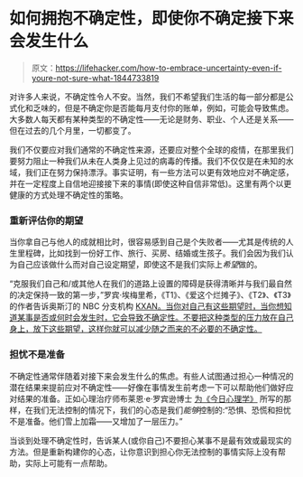 # 如何拥抱不确定性，即使你不确定接下来会发生什么

> 原文：<https://lifehacker.com/how-to-embrace-uncertainty-even-if-youre-not-sure-what-1844733819>

对许多人来说，不确定性令人不安。当然，我们不希望我们生活的每一部分都是公式化和乏味的，但是不确定你是否能每月支付你的账单，例如，可能会导致焦虑。大多数人每天都有某种类型的不确定性——无论是财务、职业、个人还是关系——但在过去的几个月里，一切都变了。



我们不仅要应对我们通常的不确定性来源，还要应对整个全球的疫情，在那里我们要努力阻止一种我们从未在人类身上见过的病毒的传播。我们不仅仅是在未知的水域，我们正在努力保持漂浮。事实证明，有一些方法可以更有效地应对不确定感，并在一定程度上自信地迎接接下来的事情(即使这种自信非常低)。这里有两个以更健康的方式处理不确定性的策略。

### 重新评估你的期望

当你拿自己与他人的成就相比时，很容易感到自己是个失败者——尤其是传统的人生里程碑，比如找到一份好工作、旅行、买房、结婚或生孩子。我们会因为我们认为自己应该做什么而对自己设定期望，即使这不是我们实际上*希望*做的。

“克服我们自己和/或其他人在我们的道路上设置的障碍是获得清晰并与我们最自然的决定保持一致的第一步，”罗宾·埃梅里希，《T1》、《爱这个烂摊子》、《T2》、《T3》的作者告诉奥斯汀的 NBC 分支机构 [KXAN。当你对自己有这些期望时，当你想知道某事是否或何时会发生时，它会导致不确定性。不要把这种类型的压力放在自己身上，放下这些期望，这样你就可以减少随之而来的不必要的不确定性。](https://www.kxan.com/studio-512/how-to-embrace-uncertainty-with-confidence/)

### 担忧不是准备

不确定性通常伴随着对接下来会发生什么的焦虑。有些人试图通过担心一种情况的潜在结果来提前应对不确定性——好像在事情发生前考虑一下可以帮助他们做好应对结果的准备。正如心理治疗师布莱恩·e·罗宾逊博士 [为《今日心理学》](https://www.psychologytoday.com/us/blog/the-right-mindset/202003/the-psychology-uncertainty) 所写的那样，在我们无法控制的情况下，我们的心态是我们*能够*控制的:“恐惧、恐慌和担忧不是准备。他们雪上加霜——又增加了一层压力。”

当谈到处理不确定性时，告诉某人(或你自己)不要担心某事不是最有效或最现实的方法。但是重新构建你的心态，让你意识到担心你无法控制的事情实际上没有帮助，实际上可能有一点帮助。